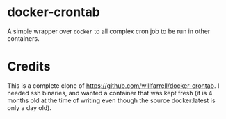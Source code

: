 # docker-crontab

A simple wrapper over `docker` to all complex cron job to be run in other containers.

# Credits

This is a complete clone of https://github.com/willfarrell/docker-crontab. I needed ssh binaries, and wanted a container that was kept fresh (it is 4 months old at the time of writing even though the source docker:latest is only a day old).
